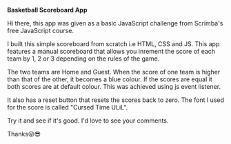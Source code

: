 **Basketball Scoreboard App**

Hi there, this app was given as a basic JavaScript challenge from Scrimba's free JavaScript course.

I built this simple scoreboard from scratch i.e HTML, CSS and JS. This app features a manual scoreboard that allows you inrement the score of each team by 1, 2 or 3 depending on the rules of the game.

The two teams are Home and Guest. When the score of one team is higher than that of the other, it becomes a blue colour. If the scores are equal it both scores are at default colour. This was achieved using js event listener.

It also has a reset button that resets the scores back to zero. The font I used for the score is called "Cursed Time ULiL".

Try it and see if it's good. I'd love to see your comments.

Thanks😜😎